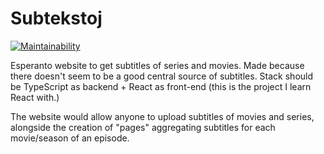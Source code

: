 # Subtekstoj

[![Maintainability](https://api.codeclimate.com/v1/badges/205ed5882a53aef28a24/maintainability)](https://codeclimate.com/github/kindlyfire/subtekstoj.net/maintainability)

Esperanto website to get subtitles of series and movies. Made because there doesn't seem to be a good central source of subtitles. Stack should be TypeScript as backend + React as front-end (this is the project I learn React with.)

The website would allow anyone to upload subtitles of movies and series, alongside the creation of "pages" aggregating subtitles for each movie/season of an episode.
